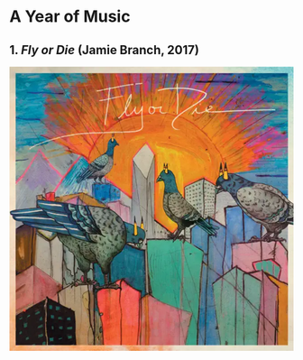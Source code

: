 # A Year of Music

## 1. *Fly or Die* (Jamie Branch, 2017)

[![Fly or Die album cover](./assets/covers/fly-or-die.png)](./albums/fly-or-die.md)